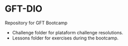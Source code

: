 # GFT-DIO
Repository for GFT Bootcamp

- Challenge folder for plataform challenge resolutions.
- Lessons folder for exercises during the bootcamp.
